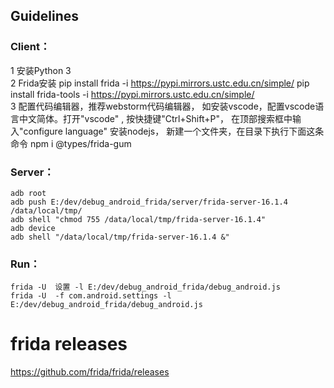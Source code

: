 
## Guidelines
### Client：  
1 安装Python 3  
2 Frida安装 pip install frida -i https://pypi.mirrors.ustc.edu.cn/simple/  pip install frida-tools -i https://pypi.mirrors.ustc.edu.cn/simple/  
3 配置代码编辑器，推荐webstorm代码编辑器，
如安装vscode，配置vscode语言中文简体。打开"vscode" , 
按快捷键"Ctrl+Shift+P"， 
在顶部搜索框中输入"configure language" 安装nodejs，
新建一个文件夹，在目录下执行下面这条命令 npm i @types/frida-gum  

### Server：
    adb root  
    adb push E:/dev/debug_android_frida/server/frida-server-16.1.4 /data/local/tmp/  
    adb shell "chmod 755 /data/local/tmp/frida-server-16.1.4"  
    adb device  
    adb shell "/data/local/tmp/frida-server-16.1.4 &"  

### Run：
    frida -U  设置 -l E:/dev/debug_android_frida/debug_android.js   
    frida -U  -f com.android.settings -l E:/dev/debug_android_frida/debug_android.js

# frida releases
https://github.com/frida/frida/releases
